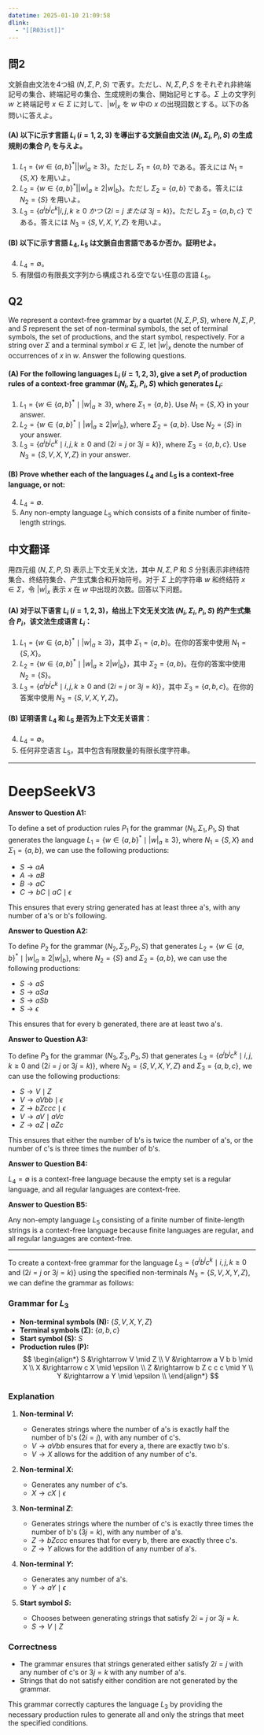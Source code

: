 ```yaml
---
datetime: 2025-01-10 21:09:58
dlink:
  - "[[R03ist]]"
---
```

## 問2
文脈自由文法を4つ組 $(N, \Sigma, P, S)$ で表す。ただし、$N, \Sigma, P, S$ をそれぞれ非終端記号の集合、終端記号の集合、生成規則の集合、開始記号とする。$\Sigma$ 上の文字列 $w$ と終端記号 $x \in \Sigma$ に対して、$|w|_x$ を $w$ 中の $x$ の出現回数とする。以下の各問いに答えよ。

#### (A) 以下に示す言語 $L_i \ (i = 1, 2, 3)$ を導出する文脈自由文法 $(N_i, \Sigma_i, P_i, S)$ の生成規則の集合 $P_i$ を与えよ。
1. $L_1 = \{w \in \{a, b\}^* | |w|_a \geq 3\}$。ただし $\Sigma_1 = \{a, b\}$ である。答えには $N_1 = \{S, X\}$ を用いよ。
2. $L_2 = \{w \in \{a, b\}^* | |w|_a \geq 2|w|_b\}$。ただし $\Sigma_2 = \{a, b\}$ である。答えには $N_2 = \{S\}$ を用いよ。
3. $L_3 = \{a^i b^j c^k | i, j, k \geq 0 \ かつ \ (2i = j \ または \ 3j = k)\}$。ただし $\Sigma_3 = \{a, b, c\}$ である。答えには $N_3 = \{S, V, X, Y, Z\}$ を用いよ。
#### (B) 以下に示す言語 $L_4, L_5$ は文脈自由言語であるか否か。証明せよ。
4. $L_4 = \emptyset$。
5. 有限個の有限長文字列から構成される空でない任意の言語 $L_5$。

## Q2
We represent a context-free grammar by a quartet $(N, \Sigma, P, S)$, where $N, \Sigma, P$, and $S$ represent the set of non-terminal symbols, the set of terminal symbols, the set of productions, and the start symbol, respectively. For a string over $\Sigma$ and a terminal symbol $x \in \Sigma$, let $|w|_x$ denote the number of occurrences of $x$ in $w$. Answer the following questions.
#### (A) For the following languages $L_i \ (i = 1, 2, 3)$, give a set $P_i$ of production rules of a context-free grammar $(N_i, \Sigma_i, P_i, S)$ which generates $L_i$:
1. $L_1 = \{w \in \{a, b\}^* \mid |w|_a \geq 3\}$, where $\Sigma_1 = \{a, b\}$. Use $N_1 = \{S, X\}$ in your answer.
2. $L_2 = \{w \in \{a, b\}^* \mid |w|_a \geq 2|w|_b\}$, where $\Sigma_2 = \{a, b\}$. Use $N_2 = \{S\}$ in your answer.
3. $L_3 = \{a^i b^j c^k \mid i, j, k \geq 0 \text{ and } (2i = j \text{ or } 3j = k)\}$, where $\Sigma_3 = \{a, b, c\}$. Use $N_3 = \{S, V, X, Y, Z\}$ in your answer.
#### (B) Prove whether each of the languages $L_4$ and $L_5$ is a context-free language, or not:
4. $L_4 = \emptyset$.
5. Any non-empty language $L_5$ which consists of a finite number of finite-length strings.
## 中文翻译

用四元组 $(N, \Sigma, P, S)$ 表示上下文无关文法，其中 $N, \Sigma, P$ 和 $S$ 分别表示非终结符集合、终结符集合、产生式集合和开始符号。对于 $\Sigma$ 上的字符串 $w$ 和终结符 $x \in \Sigma$，令 $|w|_x$ 表示 $x$ 在 $w$ 中出现的次数。回答以下问题。

#### (A) 对于以下语言 $L_i \ (i = 1, 2, 3)$，给出上下文无关文法 $(N_i, \Sigma_i, P_i, S)$ 的产生式集合 $P_i$，该文法生成语言 $L_i$：
1. $L_1 = \{w \in \{a, b\}^* \mid |w|_a \geq 3\}$，其中 $\Sigma_1 = \{a, b\}$。在你的答案中使用 $N_1 = \{S, X\}$。
2. $L_2 = \{w \in \{a, b\}^* \mid |w|_a \geq 2|w|_b\}$，其中 $\Sigma_2 = \{a, b\}$。在你的答案中使用 $N_2 = \{S\}$。
3. $L_3 = \{a^i b^j c^k \mid i, j, k \geq 0 \text{ and } (2i = j \text{ or } 3j = k)\}$，其中 $\Sigma_3 = \{a, b, c\}$。在你的答案中使用 $N_3 = \{S, V, X, Y, Z\}$。
#### (B) 证明语言 $L_4$ 和 $L_5$ 是否为上下文无关语言：
4. $L_4 = \emptyset$。
5. 任何非空语言 $L_5$，其中包含有限数量的有限长度字符串。

---
# DeepSeekV3

**Answer to Question A1:**

To define a set of production rules $P_1$ for the grammar $(N_1, \Sigma_1, P_1, S)$ that generates the language $L_1 = \{ w \in \{a, b\}^* \mid |w|_a \geq 3 \}$, where $N_1 = \{S, X\}$ and $\Sigma_1 = \{a, b\}$, we can use the following productions:

- $S \rightarrow aA$
- $A \rightarrow aB$
- $B \rightarrow aC$
- $C \rightarrow bC \mid aC \mid \epsilon$

This ensures that every string generated has at least three a's, with any number of a's or b's following.

**Answer to Question A2:**

To define $P_2$ for the grammar $(N_2, \Sigma_2, P_2, S)$ that generates $L_2 = \{ w \in \{a, b\}^* \mid |w|_a \geq 2|w|_b \}$, where $N_2 = \{S\}$ and $\Sigma_2 = \{a, b\}$, we can use the following productions:

- $S \rightarrow aS$
- $S \rightarrow aS a$
- $S \rightarrow aS b$
- $S \rightarrow \epsilon$

This ensures that for every b generated, there are at least two a's.

**Answer to Question A3:**

To define $P_3$ for the grammar $(N_3, \Sigma_3, P_3, S)$ that generates $L_3 = \{ a^i b^j c^k \mid i, j, k \geq 0 \text{ and } (2i = j \text{ or } 3j = k) \}$, where $N_3 = \{S, V, X, Y, Z\}$ and $\Sigma_3 = \{a, b, c\}$, we can use the following productions:

- $S \rightarrow V \mid Z$
- $V \rightarrow a V b b \mid \epsilon$
- $Z \rightarrow b Z c c c \mid \epsilon$
- $V \rightarrow a V \mid a V c$
- $Z \rightarrow a Z \mid a Z c$

This ensures that either the number of b's is twice the number of a's, or the number of c's is three times the number of b's.

**Answer to Question B4:**

$L_4 = \emptyset$ is a context-free language because the empty set is a regular language, and all regular languages are context-free.

**Answer to Question B5:**

Any non-empty language $L_5$ consisting of a finite number of finite-length strings is a context-free language because finite languages are regular, and all regular languages are context-free.


---
To create a context-free grammar for the language $L_3 = \{ a^i b^j c^k \mid i, j, k \geq 0 \text{ and } (2i = j \text{ or } 3j = k) \}$ using the specified non-terminals $N_3 = \{ S, V, X, Y, Z \}$, we can define the grammar as follows:

### Grammar for $L_3$

- **Non-terminal symbols (N):** $\{ S, V, X, Y, Z \}$
- **Terminal symbols (Σ):** $\{ a, b, c \}$
- **Start symbol (S):** $S$
- **Production rules (P):**
 $$
  \begin{align*}
  S &\rightarrow V \mid Z \\
  V &\rightarrow a V b b \mid X \\
  X &\rightarrow c X \mid \epsilon \\
  Z &\rightarrow b Z c c c \mid Y \\
  Y &\rightarrow a Y \mid \epsilon \\
  \end{align*}
  $$
### Explanation

1. **Non-terminal $V$:**
   - Generates strings where the number of a's is exactly half the number of b's ($2i = j$), with any number of c's.
   - $V \rightarrow a V b b$ ensures that for every a, there are exactly two b's.
   - $V \rightarrow X$ allows for the addition of any number of c's.

2. **Non-terminal $X$:**
   - Generates any number of c's.
   - $X \rightarrow c X \mid \epsilon$

3. **Non-terminal $Z$:**
   - Generates strings where the number of c's is exactly three times the number of b's ($3j = k$), with any number of a's.
   - $Z \rightarrow b Z c c c$ ensures that for every b, there are exactly three c's.
   - $Z \rightarrow Y$ allows for the addition of any number of a's.

4. **Non-terminal $Y$:**
   - Generates any number of a's.
   - $Y \rightarrow a Y \mid \epsilon$

5. **Start symbol $S$:**
   - Chooses between generating strings that satisfy $2i = j$ or $3j = k$.
   - $S \rightarrow V \mid Z$

### Correctness

- The grammar ensures that strings generated either satisfy $2i = j$ with any number of c's or $3j = k$ with any number of a's.
- Strings that do not satisfy either condition are not generated by the grammar.

This grammar correctly captures the language $L_3$ by providing the necessary production rules to generate all and only the strings that meet the specified conditions.